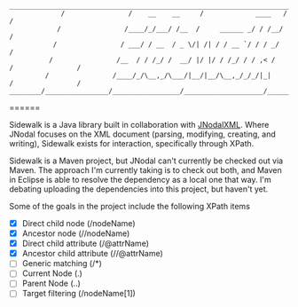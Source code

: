 ````
_____________________________________________________________________________________________________
             /                /    __    __     /             ____   /                /             
            /                /____/_/___/ /__  /     ______ _/ / /__/                /              
           /                / ___/ / __  / _ \/| /| / / __ `/ / / _/                /               
          /                /__  / / /_/ /  __/ |/ |/ / /_/ / / ,< /                /                /
         /                /____/_/\__,_/\___/|__/|__/\__,_/_/_/|_|                /                /
________/________________/_________________/____________________/________________/________________/__
````

======

Sidewalk is a Java library built in collaboration with [JNodalXML](https://github.com/zachtaylor/JNodalXML). Where JNodal focuses on the XML document (parsing, modifying, creating, and writing), Sidewalk exists for interaction, specifically through XPath.

Sidewalk is a Maven project, but JNodal can't currently be checked out via Maven. The approach I'm currently taking is to check out both, and Maven in Eclipse is able to resolve the dependency as a local one that way. I'm debating uploading the dependencies into this project, but haven't yet.

Some of the goals in the project include the following XPath items
- [x] Direct child node (/nodeName)
- [x] Ancestor node (//nodeName)
- [x] Direct child attribute (/@attrName)
- [x] Ancestor child attribute (//@attrName)
- [ ] Generic matching (/*)
- [ ] Current Node (.)
- [ ] Parent Node (..)
- [ ] Target filtering (/nodeName[1])
